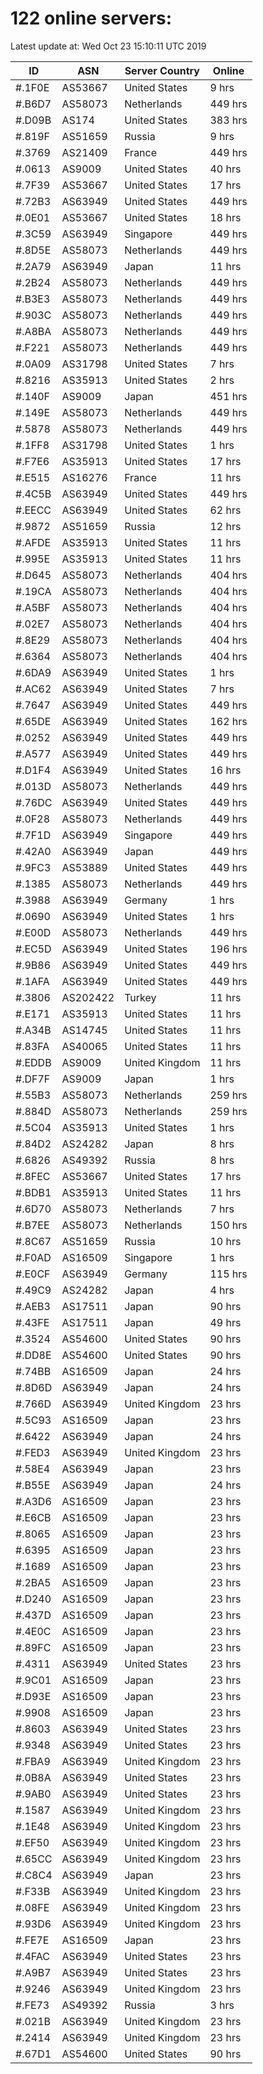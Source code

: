 # 122 online servers:

Latest update at: Wed Oct 23 15:10:11 UTC 2019

| ID | ASN | Server Country | Online |
| -- | --- | -------------- | ------ |
| #.1F0E | AS53667 | United States | 9 hrs |
| #.B6D7 | AS58073 | Netherlands | 449 hrs |
| #.D09B | AS174 | United States | 383 hrs |
| #.819F | AS51659 | Russia | 9 hrs |
| #.3769 | AS21409 | France | 449 hrs |
| #.0613 | AS9009 | United States | 40 hrs |
| #.7F39 | AS53667 | United States | 17 hrs |
| #.72B3 | AS63949 | United States | 449 hrs |
| #.0E01 | AS53667 | United States | 18 hrs |
| #.3C59 | AS63949 | Singapore | 449 hrs |
| #.8D5E | AS58073 | Netherlands | 449 hrs |
| #.2A79 | AS63949 | Japan | 11 hrs |
| #.2B24 | AS58073 | Netherlands | 449 hrs |
| #.B3E3 | AS58073 | Netherlands | 449 hrs |
| #.903C | AS58073 | Netherlands | 449 hrs |
| #.A8BA | AS58073 | Netherlands | 449 hrs |
| #.F221 | AS58073 | Netherlands | 449 hrs |
| #.0A09 | AS31798 | United States | 7 hrs |
| #.8216 | AS35913 | United States | 2 hrs |
| #.140F | AS9009 | Japan | 451 hrs |
| #.149E | AS58073 | Netherlands | 449 hrs |
| #.5878 | AS58073 | Netherlands | 449 hrs |
| #.1FF8 | AS31798 | United States | 1 hrs |
| #.F7E6 | AS35913 | United States | 17 hrs |
| #.E515 | AS16276 | France | 11 hrs |
| #.4C5B | AS63949 | United States | 449 hrs |
| #.EECC | AS63949 | United States | 62 hrs |
| #.9872 | AS51659 | Russia | 12 hrs |
| #.AFDE | AS35913 | United States | 11 hrs |
| #.995E | AS35913 | United States | 11 hrs |
| #.D645 | AS58073 | Netherlands | 404 hrs |
| #.19CA | AS58073 | Netherlands | 404 hrs |
| #.A5BF | AS58073 | Netherlands | 404 hrs |
| #.02E7 | AS58073 | Netherlands | 404 hrs |
| #.8E29 | AS58073 | Netherlands | 404 hrs |
| #.6364 | AS58073 | Netherlands | 404 hrs |
| #.6DA9 | AS63949 | United States | 1 hrs |
| #.AC62 | AS63949 | United States | 7 hrs |
| #.7647 | AS63949 | United States | 449 hrs |
| #.65DE | AS63949 | United States | 162 hrs |
| #.0252 | AS63949 | United States | 449 hrs |
| #.A577 | AS63949 | United States | 449 hrs |
| #.D1F4 | AS63949 | United States | 16 hrs |
| #.013D | AS58073 | Netherlands | 449 hrs |
| #.76DC | AS63949 | United States | 449 hrs |
| #.0F28 | AS58073 | Netherlands | 449 hrs |
| #.7F1D | AS63949 | Singapore | 449 hrs |
| #.42A0 | AS63949 | Japan | 449 hrs |
| #.9FC3 | AS53889 | United States | 449 hrs |
| #.1385 | AS58073 | Netherlands | 449 hrs |
| #.3988 | AS63949 | Germany | 1 hrs |
| #.0690 | AS63949 | United States | 1 hrs |
| #.E00D | AS58073 | Netherlands | 449 hrs |
| #.EC5D | AS63949 | United States | 196 hrs |
| #.9B86 | AS63949 | United States | 449 hrs |
| #.1AFA | AS63949 | United States | 449 hrs |
| #.3806 | AS202422 | Turkey | 11 hrs |
| #.E171 | AS35913 | United States | 11 hrs |
| #.A34B | AS14745 | United States | 11 hrs |
| #.83FA | AS40065 | United States | 11 hrs |
| #.EDDB | AS9009 | United Kingdom | 11 hrs |
| #.DF7F | AS9009 | Japan | 1 hrs |
| #.55B3 | AS58073 | Netherlands | 259 hrs |
| #.884D | AS58073 | Netherlands | 259 hrs |
| #.5C04 | AS35913 | United States | 1 hrs |
| #.84D2 | AS24282 | Japan | 8 hrs |
| #.6826 | AS49392 | Russia | 8 hrs |
| #.8FEC | AS53667 | United States | 17 hrs |
| #.BDB1 | AS35913 | United States | 11 hrs |
| #.6D70 | AS58073 | Netherlands | 7 hrs |
| #.B7EE | AS58073 | Netherlands | 150 hrs |
| #.8C67 | AS51659 | Russia | 10 hrs |
| #.F0AD | AS16509 | Singapore | 1 hrs |
| #.E0CF | AS63949 | Germany | 115 hrs |
| #.49C9 | AS24282 | Japan | 4 hrs |
| #.AEB3 | AS17511 | Japan | 90 hrs |
| #.43FE | AS17511 | Japan | 49 hrs |
| #.3524 | AS54600 | United States | 90 hrs |
| #.DD8E | AS54600 | United States | 90 hrs |
| #.74BB | AS16509 | Japan | 24 hrs |
| #.8D6D | AS63949 | Japan | 24 hrs |
| #.766D | AS63949 | United Kingdom | 23 hrs |
| #.5C93 | AS16509 | Japan | 23 hrs |
| #.6422 | AS63949 | Japan | 24 hrs |
| #.FED3 | AS63949 | United Kingdom | 23 hrs |
| #.58E4 | AS63949 | Japan | 23 hrs |
| #.B55E | AS63949 | Japan | 24 hrs |
| #.A3D6 | AS16509 | Japan | 23 hrs |
| #.E6CB | AS16509 | Japan | 23 hrs |
| #.8065 | AS16509 | Japan | 23 hrs |
| #.6395 | AS16509 | Japan | 23 hrs |
| #.1689 | AS16509 | Japan | 23 hrs |
| #.2BA5 | AS16509 | Japan | 23 hrs |
| #.D240 | AS16509 | Japan | 23 hrs |
| #.437D | AS16509 | Japan | 23 hrs |
| #.4E0C | AS16509 | Japan | 23 hrs |
| #.89FC | AS16509 | Japan | 23 hrs |
| #.4311 | AS63949 | United States | 23 hrs |
| #.9C01 | AS16509 | Japan | 23 hrs |
| #.D93E | AS16509 | Japan | 23 hrs |
| #.9908 | AS16509 | Japan | 23 hrs |
| #.8603 | AS63949 | United States | 23 hrs |
| #.9348 | AS63949 | United States | 23 hrs |
| #.FBA9 | AS63949 | United Kingdom | 23 hrs |
| #.0B8A | AS63949 | United States | 23 hrs |
| #.9AB0 | AS63949 | United States | 23 hrs |
| #.1587 | AS63949 | United Kingdom | 23 hrs |
| #.1E48 | AS63949 | United Kingdom | 23 hrs |
| #.EF50 | AS63949 | United Kingdom | 23 hrs |
| #.65CC | AS63949 | United Kingdom | 23 hrs |
| #.C8C4 | AS63949 | Japan | 23 hrs |
| #.F33B | AS63949 | United Kingdom | 23 hrs |
| #.08FE | AS63949 | United Kingdom | 23 hrs |
| #.93D6 | AS63949 | United Kingdom | 23 hrs |
| #.FE7E | AS16509 | Japan | 23 hrs |
| #.4FAC | AS63949 | United States | 23 hrs |
| #.A9B7 | AS63949 | United States | 23 hrs |
| #.9246 | AS63949 | United Kingdom | 23 hrs |
| #.FE73 | AS49392 | Russia | 3 hrs |
| #.021B | AS63949 | United Kingdom | 23 hrs |
| #.2414 | AS63949 | United Kingdom | 23 hrs |
| #.67D1 | AS54600 | United States | 90 hrs |

